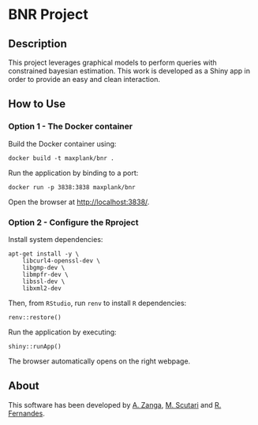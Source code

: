 # BNR Project

## Description

This project leverages graphical models to perform queries with constrained bayesian estimation.
This work is developed as a Shiny app in order to provide an easy and clean interaction.

## How to Use

### Option 1 - The Docker container

Build the Docker container using:

    docker build -t maxplank/bnr .

Run the application by binding to a port:

    docker run -p 3838:3838 maxplank/bnr

Open the browser at [http://localhost:3838/](http://localhost:3838/).

### Option 2 - Configure the Rproject

Install system dependencies:

    apt-get install -y \
        libcurl4-openssl-dev \
        libgmp-dev \
        libmpfr-dev \
        libssl-dev \
        libxml2-dev

Then, from `RStudio`, run `renv` to install `R` dependencies:

    renv::restore()

Run the application by executing:

    shiny::runApp()

The browser automatically opens on the right webpage.

## About

This software has been developed by [A. Zanga](mailto:alessio.zanga@unimib.it), [M. Scutari](mailto:scutari@bnlearn.com) and [R. Fernandes](fernandes@shh.mpg.de).
